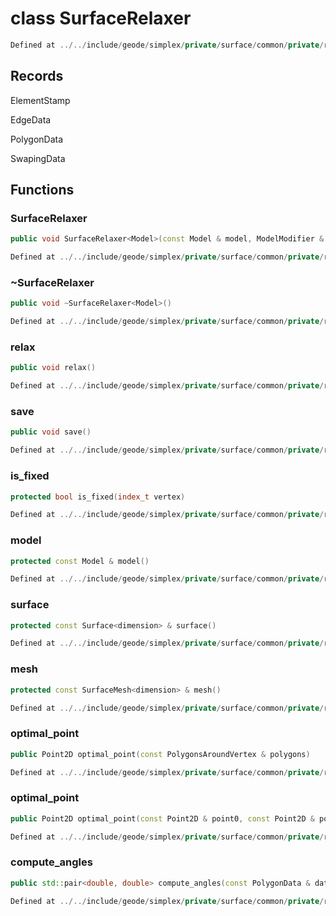 # class SurfaceRelaxer

```cpp
Defined at ../../include/geode/simplex/private/surface/common/private/relaxer.h#44
```

## Records

ElementStamp

EdgeData

PolygonData

SwapingData



## Functions

### SurfaceRelaxer

```cpp
public void SurfaceRelaxer<Model>(const Model & model, ModelModifier & modifier, const Surface<dimension> & surface, const SurfaceRelaxerOptions<dimension> & options)
```

```cpp
Defined at ../../include/geode/simplex/private/surface/common/private/relaxer.h#115
```

### ~SurfaceRelaxer

```cpp
public void ~SurfaceRelaxer<Model>()
```

```cpp
Defined at ../../include/geode/simplex/private/surface/common/private/relaxer.h#148
```

### relax

```cpp
public void relax()
```

```cpp
Defined at ../../include/geode/simplex/private/surface/common/private/relaxer.h#158
```

### save

```cpp
public void save()
```

```cpp
Defined at ../../include/geode/simplex/private/surface/common/private/relaxer.h#178
```

### is_fixed

```cpp
protected bool is_fixed(index_t vertex)
```

```cpp
Defined at ../../include/geode/simplex/private/surface/common/private/relaxer.h#194
```

### model

```cpp
protected const Model & model()
```

```cpp
Defined at ../../include/geode/simplex/private/surface/common/private/relaxer.h#199
```

### surface

```cpp
protected const Surface<dimension> & surface()
```

```cpp
Defined at ../../include/geode/simplex/private/surface/common/private/relaxer.h#204
```

### mesh

```cpp
protected const SurfaceMesh<dimension> & mesh()
```

```cpp
Defined at ../../include/geode/simplex/private/surface/common/private/relaxer.h#209
```

### optimal_point

```cpp
public Point2D optimal_point(const PolygonsAroundVertex & polygons)
```

```cpp
Defined at ../../include/geode/simplex/private/surface/common/private/relaxer.h#320
```

### optimal_point

```cpp
public Point2D optimal_point(const Point2D & point0, const Point2D & point1)
```

```cpp
Defined at ../../include/geode/simplex/private/surface/common/private/relaxer.h#341
```

### compute_angles

```cpp
public std::pair<double, double> compute_angles(const PolygonData & data)
```

```cpp
Defined at ../../include/geode/simplex/private/surface/common/private/relaxer.h#715
```



